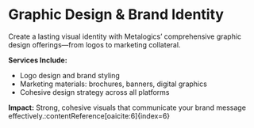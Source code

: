 # Graphic Design & Brand Identity

Create a lasting visual identity with Metalogics’ comprehensive graphic design offerings—from logos to marketing collateral.

**Services Include:**
- Logo design and brand styling  
- Marketing materials: brochures, banners, digital graphics  
- Cohesive design strategy across all platforms  

**Impact:**
Strong, cohesive visuals that communicate your brand message effectively.:contentReference[oaicite:6]{index=6}
